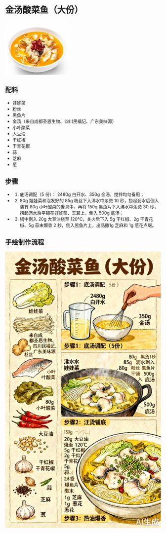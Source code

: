 # 金汤酸菜鱼（大份）

![金汤酸菜鱼（大份）](../images/金汤酸菜鱼（大份）.png)


## 配料
- 娃娃菜
- 粉丝
- 黑鱼片
- 金汤（来自成都圣恩生物、四川民福记、广东美味源）
- 小叶酸菜
- 大豆油
- 干红椒
- 干青花椒
- 蒜
- 芝麻
- 葱

## 步骤
- 1. 底汤调配（5 份）： 2480g 白开水、350g 金汤，搅拌均匀备用；
- 2. 80g 娃娃菜和泡发好的 85g 粉丝下入沸水中汆烫 10 秒，捞起沥水后倒入装有 80g 小叶酸菜的餐具中，再将 150g 黑鱼片下入沸水中汆烫 30 秒，捞起沥水后平铺在娃娃菜、玉耳上，倒入 500g 底汤；
- 3. 锅中倒入 20g 大豆油烧至 120℃，关火后下入 5g 干红椒、2g 干青花椒、5g 蒜末爆香 2 秒，倒入黑鱼片上，出品撒1g 芝麻和 1g 葱花点缀。


## 手绘制作流程

![手绘制作流程](../images/煮锅/金汤酸菜鱼（大份）.jpg)
